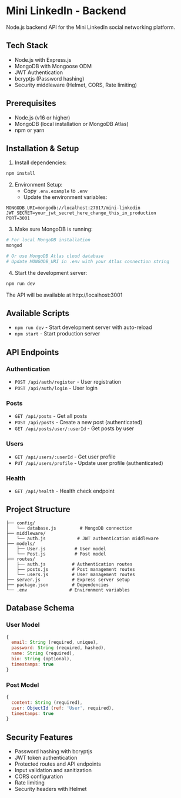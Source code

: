 # Mini LinkedIn - Backend

Node.js backend API for the Mini LinkedIn social networking platform.

## Tech Stack

- Node.js with Express.js
- MongoDB with Mongoose ODM
- JWT Authentication
- bcryptjs (Password hashing)
- Security middleware (Helmet, CORS, Rate limiting)

## Prerequisites

- Node.js (v16 or higher)
- MongoDB (local installation or MongoDB Atlas)
- npm or yarn

## Installation & Setup

1. Install dependencies:
```bash
npm install
```

2. Environment Setup:
   - Copy `.env.example` to `.env`
   - Update the environment variables:
```env
MONGODB_URI=mongodb://localhost:27017/mini-linkedin
JWT_SECRET=your_jwt_secret_here_change_this_in_production
PORT=3001
```

3. Make sure MongoDB is running:
```bash
# For local MongoDB installation
mongod

# Or use MongoDB Atlas cloud database
# Update MONGODB_URI in .env with your Atlas connection string
```

4. Start the development server:
```bash
npm run dev
```

The API will be available at http://localhost:3001

## Available Scripts

- `npm run dev` - Start development server with auto-reload
- `npm start` - Start production server

## API Endpoints

### Authentication
- `POST /api/auth/register` - User registration
- `POST /api/auth/login` - User login

### Posts
- `GET /api/posts` - Get all posts
- `POST /api/posts` - Create a new post (authenticated)
- `GET /api/posts/user/:userId` - Get posts by user

### Users
- `GET /api/users/:userId` - Get user profile
- `PUT /api/users/profile` - Update user profile (authenticated)

### Health
- `GET /api/health` - Health check endpoint

## Project Structure

```
├── config/
│   └── database.js         # MongoDB connection
├── middleware/
│   └── auth.js            # JWT authentication middleware
├── models/
│   ├── User.js           # User model
│   └── Post.js           # Post model
├── routes/
│   ├── auth.js          # Authentication routes
│   ├── posts.js         # Post management routes
│   └── users.js         # User management routes
├── server.js            # Express server setup
├── package.json         # Dependencies
└── .env                # Environment variables
```

## Database Schema

### User Model
```javascript
{
  email: String (required, unique),
  password: String (required, hashed),
  name: String (required),
  bio: String (optional),
  timestamps: true
}
```

### Post Model
```javascript
{
  content: String (required),
  user: ObjectId (ref: 'User', required),
  timestamps: true
}
```

## Security Features

- Password hashing with bcryptjs
- JWT token authentication
- Protected routes and API endpoints
- Input validation and sanitization
- CORS configuration
- Rate limiting
- Security headers with Helmet
